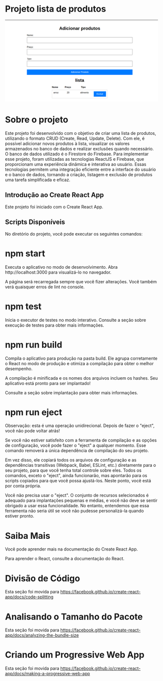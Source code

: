 # Projeto lista de produtos


![Layout do projeto](./public/img/Captura%20de%20tela%20de%202023-06-16%2007-54-09.png)




# Sobre o projeto

Este projeto foi desenvolvido com o objetivo de criar uma lista de produtos, utilizando o formato CRUD (Create, Read, Update, Delete). Com ele, é possível adicionar novos produtos à lista, visualizar os valores armazenados no banco de dados e realizar exclusões quando necessário. O banco de dados utilizado é o Firestore do Firebase. Para implementar esse projeto, foram utilizadas as tecnologias ReactJS e Firebase, que proporcionam uma experiência dinâmica e interativa ao usuário. Essas tecnologias permitem uma integração eficiente entre a interface do usuário e o banco de dados, tornando a criação, listagem e exclusão de produtos uma tarefa simplificada e eficaz.

## Introdução ao Create React App
Este projeto foi iniciado com o Create React App.

## Scripts Disponíveis
No diretório do projeto, você pode executar os seguintes comandos:

# npm start
Executa o aplicativo no modo de desenvolvimento.
Abra http://localhost:3000 para visualizá-lo no navegador.

A página será recarregada sempre que você fizer alterações.
Você também verá quaisquer erros de lint no console.

# npm test
Inicia o executor de testes no modo interativo.
Consulte a seção sobre execução de testes para obter mais informações.

# npm run build
Compila o aplicativo para produção na pasta build.
Ele agrupa corretamente o React no modo de produção e otimiza a compilação para obter o melhor desempenho.

A compilação é minificada e os nomes dos arquivos incluem os hashes.
Seu aplicativo está pronto para ser implantado!

Consulte a seção sobre implantação para obter mais informações.

# npm run eject
Observação: esta é uma operação unidirecional. Depois de fazer o "eject", você não pode voltar atrás!

Se você não estiver satisfeito com a ferramenta de compilação e as opções de configuração, você pode fazer o "eject" a qualquer momento. Esse comando removerá a única dependência de compilação do seu projeto.

Em vez disso, ele copiará todos os arquivos de configuração e as dependências transitivas (Webpack, Babel, ESLint, etc.) diretamente para o seu projeto, para que você tenha total controle sobre eles. Todos os comandos, exceto o "eject", ainda funcionarão, mas apontarão para os scripts copiados para que você possa ajustá-los. Neste ponto, você está por conta própria.

Você não precisa usar o "eject". O conjunto de recursos selecionados é adequado para implantações pequenas e médias, e você não deve se sentir obrigado a usar essa funcionalidade. No entanto, entendemos que essa ferramenta não seria útil se você não pudesse personalizá-la quando estiver pronto.

# Saiba Mais
Você pode aprender mais na documentação do Create React App.

Para aprender o React, consulte a documentação do React.

# Divisão de Código
Esta seção foi movida para https://facebook.github.io/create-react-app/docs/code-splitting

# Analisando o Tamanho do Pacote
Esta seção foi movida para https://facebook.github.io/create-react-app/docs/analyzing-the-bundle-size

# Criando um Progressive Web App
Esta seção foi movida para https://facebook.github.io/create-react-app/docs/making-a-progressive-web-app

